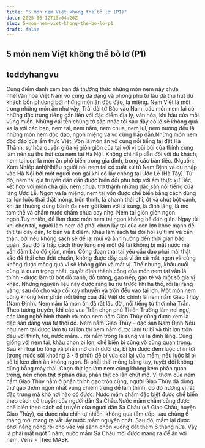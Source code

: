 ```yaml
---
title: "5 món nem Việt không thể bỏ lỡ (P1)"
date: 2025-06-12T13:04:20Z
slug: 5-mon-nem-viet-khong-the-bo-lo-p1
draft: false
---
```


## 5 món nem Việt không thể bỏ lỡ (P1)

## teddyhangvu

Cùng điểm danh xem bạn đã thưởng thức những món nem này chưa nhé!Văn hóa Việt Nam vô cùng đa dạng và phong phú từ lâu đã thu hút du khách bốn phương bởi những món ăn độc đáo, lạ miệng. Nem Việt là một trong những món ăn như vậy. Trải dài từ Bắc vào Nam, các món nem lại có những đặc trưng riêng gắn liền với đặc điểm địa lý, văn hóa, khí hậu của mỗi vùng miền.
Những cái tên chúng tớ sắp nhắc tới sau đây có lẽ sẽ không quá xa lạ với các bạn, nem tai, nem nắm, nem chua, nem lụi, nem nướng đều là những món nem độc đáo, ngon miệng và vô cùng hấp dẫn.Những món nem độc đáo của ẩm thực Việt.
Vốn là món ăn vô cùng nổi tiếng tại đất Hà Thành, sự hòa quyện giữa vị giòn giòn của tai với vị bùi bùi của thính cùng làm nên sự thu hút của nem tai Hà Nội. Không chỉ hấp dẫn đối với du khách, nem tai còn là món ăn phổ biến trong gia đình, trong các bàn tiệc.
(Nguồn: Xóm Nhiếp ảnh)Nhiều người nói nem tai có xuất xứ từ Nam Định và du nhập vào Hà Nội bởi một người con gái khi cô lấy chồng tại Ước Lễ (Hà Tây). Từ đó, nem tai gia truyền dần dần được biến đổi phù hợp với ẩm thực xứ Bắc, kết hợp với món chả giò, nem chua, trở thành những đặc sản nổi tiếng của làng Ước Lễ.
Ngon và lạ miệng, nem tai vốn được chế biến bằng cách dùng tai lợn luộc thái thật mỏng, trộn thính, lá chanh thái chỉ, ớt và chút bột canh, khi ăn thường dùng bánh đa nem gói kèm với lá sung, lá đinh lăng, lá mơ tam thể và chấm nước chấm chua cay nhẹ.
Nem tai giòn giòn ngon ngon.Tuy nhiên, để làm được món nem tai ngon không hề đơn giản. Ngay từ khi chọn tai, người làm nem đã phải chọn lấy tai của con lợn khỏe mạnh để thịt tai dày dặn, to bản và ít diềm. Khâu làm sạch tai đòi hỏi sự tỉ mỉ và cẩn thận, bởi nếu không sạch sẽ để lại mùi và ảnh hưởng đến thời gian bảo quản. Sau đó là hấp cách thủy từng mẻ một để tai không bị mất nước mà vẫn đảm bảo độ giòn, mềm.
Công đoạn thái tai yêu cầu dao phải mài thật sắc để thái cho thật chuẩn, không được dày quá vì ăn sẽ mất ngon và cũng không được mỏng quá vì sẽ không giòn và mất vị. Thế nhưng, khâu cuối cùng là quan trọng nhất, quyết định thành công của món nem tai vẫn là thính - được làm từ bột đỗ xanh, đỗ tương, gạo nếp, gạo tẻ và một số gia vị khác. Những nguyên liệu này được rang liu riu trước khi hạ thổ, rồi lại rang vàng, sau đó cho vào cối xay nhuyễn và trộn đều vào tai lợn.
Một món nem cũng không kém phần nổi tiếng của đất Việt đó chính là nem nắm Giao Thủy (Nam Định). Nem nắm là món ăn đã rất lâu đời, nổi tiếng từ thời nhà Trần. Theo tương truyền, khi các vua Trần chọn phủ Thiên Trường làm nơi ngự, các làng nghề hình thành và món nem nắm Giao Thủy cũng được xem là đặc sản dâng vua từ thời đó.
Nem nắm Giao Thủy – đặc sản Nam Định.Nếu như nem tai được làm từ tai lợn thì nem nắm được làm từ bì và thịt lợn trộn đều với thính, tỏi, nước mắm… rồi nắm trong lá sung và lá đinh lăng. Cũng giống với nem tai, khâu chọn bì lợn, chế biến bì cũng vô cùng quan trọng. Sau khi loại bỏ lông và phần mỡ dính dưới da, bì lợn được đem luộc chín tới (trong nước sôi khoảng 3 - 5 phút) để bì vừa dai lại vừa mềm; nếu luộc kĩ bì sẽ bị keo dính ăn không ngon. Bì phải thái mỏng bằng tay, tuyệt đối không dùng bằng máy thái. Chọn thịt lợn làm nem cũng không kém phần quan trọng, nên chọn thịt ở phần đầu, phần thịt có lẫn chút mỡ.
Vị thơm của nem nắm Giao Thủy nằm ở phần thính gạo trộn cùng, người Giao Thủy đã dùng thứ gạo thơm ngon nhất vùng chiêm trũng để làm thính, do đó hương vị rất đặc trưng mà khó nơi nào có được.
Nước mắm chấm đặc biệt được chế biến theo cách cổ truyền của người dân Sa Châu.Nước mắm chấm cũng được chế biến theo cách cổ truyền của người dân Sa Châu (xã Giao Châu, huyện Giao Thủy), cá được nấu chín tự nhiên, không qua tẩm ướp, sau chừng 6 tháng mới mang ra vắt lấy nước mắm nguyên chất. Sau đó, mắm lại được phơi nắng nóng rồi cho vào vại sành chôn xuống đất thêm 6 tháng nữa. Vậy là phải mất ngót 1 năm, nước mắm Sa Châu mới được mang ra để ăn với nem.
 Vens - Theo MASK